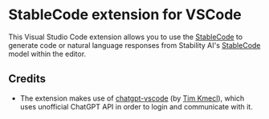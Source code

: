 # StableCode extension for VSCode

This Visual Studio Code extension allows you to use the [StableCode](https://stability.ai/blog/stablecode-llm-generative-ai-coding) to generate code or natural language responses from Stability AI's 
[StableCode](https://huggingface.co/stabilityai/stablecode-instruct-alpha-3b) model within the editor.

## Credits

- The extension makes use of [chatgpt-vscode](https://github.com/timkmecl/chatgpt-vscode) (by [Tim Kmecl](https://github.com/timkmecl)), which uses unofficial ChatGPT API in order to login and communicate with 
it.

